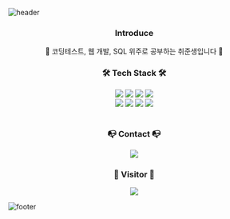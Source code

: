 ![header](https://capsule-render.vercel.app/api?type=waving&color=gradient&height=150&section=header&text=SukYoon%20Hahm&fontSize=40&fontColor=ffffff&fontAlignY=30&desc=Back-End%20Developer&descSize=20&descAlign=50&descAlignY=50&animation=fadeIn)

<div align="center">
  <h3 align="center"> Introduce </h3>
  🌱 코딩테스트, 웹 개발, SQL 위주로 공부하는 취준생입니다 🌱
  <h3 align="center">🛠️ Tech Stack 🛠️</h3>
  <img src="https://img.shields.io/badge/-JAVA-orange?style=round-square&logo=java&logoColor=white"/>
  <img src="https://img.shields.io/badge/-JavaScript-blue?style=round-square&logo=javascript&logoColor=white"/>
  <img src="https://img.shields.io/badge/-html-green?style=round-square&logo=html5&logoColor=white"/>
  <img src="https://img.shields.io/badge/-css-red?style=round-square&logo=css3&logoColor=white"/>
  <br>
  <img src="https://img.shields.io/badge/-JQuery-lightgrey?style=round-square&logo=jquery&logoColor=white"/>
  <img src="https://img.shields.io/badge/-SpringBoot-brightgreen?style=round-square&logo=spring&logoColor=white"/>
  <img src="https://img.shields.io/badge/-Mysql-yellow?style=round-square&logo=spring&logoColor=white"/>
  <img src="https://img.shields.io/badge/-Git-blueviolet?style=round-square&logo=git&logoColor=white"/>
  <br><br>
  <h3 align="center">📭 Contact 📭</h3>
  <a href="tjrdbs1002@gmail.com">
    <img src="https://img.shields.io/badge/-tjrdbs1002@gmail.com-crimson?style=round-square&logo=gmail&logoColor=white"/>
  </a>
  <br>
  <h3 align="center">👀 Visitor 👀</h3>
  <a href="https://hits.seeyoufarm.com"><img src="https://hits.seeyoufarm.com/api/count/incr/badge.svg?url=https%3A%2F%2Fgithub.com%2Fluthita&count_bg=%23D7A0E3&title_bg=%238E688C&icon=github.svg&icon_color=%23FFFFFF&title=hits&edge_flat=false"/></a>
</div>








![footer](https://capsule-render.vercel.app/api?type=waving&color=gradient&height=150&section=footer)
<!--
**luthita/luthita** is a ✨ _special_ ✨ repository because its `README.md` (this file) appears on your GitHub profile.

Here are some ideas to get you started:

- 🔭 I’m currently working on ...
- 🌱 I’m currently learning ...
- 👯 I’m looking to collaborate on ...
- 🤔 I’m looking for help with ...
- 💬 Ask me about ...
- 📫 How to reach me: ...
- 😄 Pronouns: ...
- ⚡ Fun fact: ...
-->
